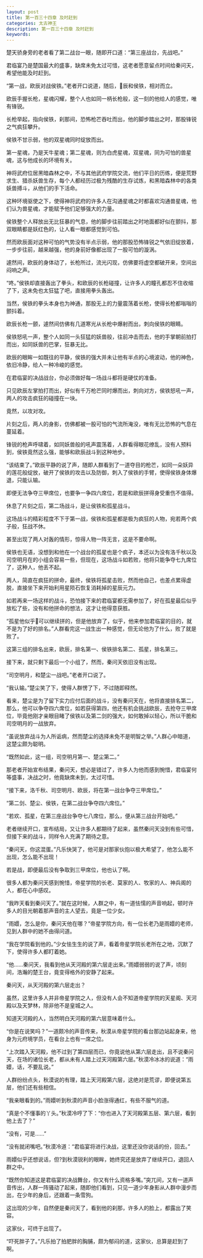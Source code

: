 ```yaml
---
layout: post
title: 第一百三十四章 及时赶到
categories: 太古神王
description: 第一百三十四章 及时赶到
keywords:
---
```


楚天骄身旁的老者看了第二战台一眼，随即开口道：“第三座战台，先战吧。”

君临宴乃是楚国最大的盛事，缺席未免太过可惜，这老者愿意留点时间给秦问天，希望他能及时赶到。

“第一战，欧辰对战侯铁。”老者开口说道，随后，辰和侯铁，相对而立。

欧辰手握长枪，星魂闪耀，整个人也如同一柄长枪般，这一刻的他给人的感觉，唯有锋锐。

长枪举起，指向侯铁，刹那间，恐怖枪芒吞吐而出，他的脚步踏出之时，那股锋锐之气疯狂攀升。

侯铁不甘示弱，他的双星魂同时绽放而出。

第一星魂，乃是天牛星魂；第二星魂，则为白虎星魂，双星魂，同为可怕的兽星魂，这与他成长的环境有关。

神将武府位居黑暗森林之中，不与其他武府学院交流，他们平日的历练，便是荒野求生、猎杀妖兽生存，每个人都经历过极为残酷的生存试炼，和黑暗森林中的各类妖兽搏斗，从他们的手下活命。

这种环境驱使之下，使得神将武府的许多人在沟通星魂之时都喜欢沟通兽星魂，他们认为兽星魂，才能赋予他们足够强大的力量。

侯铁整个人释放出无比狂暴的气息，他的脚步往前踏出之时地面都好似在颤抖，那双眼睛都是妖红色的，让人看一眼都感觉到可怕。

然而欧辰面对这种可怕的气势没有半点示弱，他的那股恐怖锋锐之气依旧绽放着，一步步往前，越来越强，他的身前好像都出现了一股可怕的漩涡。

遽然间，欧辰的身体动了，长枪所过，流光闪现，仿佛要将虚空都破开来，空间出闷响之声。

“咚。”侯铁却直接轰出了拳头，和欧辰的长枪碰撞，让许多人的瞳孔都忍不住收缩了下，这未免也太狂猛了吧，直接用拳头轰出。

当然，侯铁的拳头本身也为神通，那股无上的力量震荡着长枪，使得长枪都嗡嗡的颤抖着。

欧辰长枪一颤，遽然间仿佛有几道寒光从长枪中爆射而出，刺向侯铁的眼睛。

侯铁怒吼一声，整个人如同一头狂猛的妖兽般，往前冲击而去，他的手掌朝前拍打而出，如同妖兽的巴掌，狂暴无比。

欧辰的眼眸一如既往的平静，侯铁的强大并未让他有半点的心境波动，他的神色，依旧冷静，给人一种冷峻的感觉。

在君临宴的决战战台，你必须做好每一场战斗都将是硬仗的准备。

只见欧辰左掌拍打而出，好似有千万枪芒同时爆而出，刺向对方，侯铁怒吼一声，两人的攻击疯狂的碰撞在一块。

竟然，以攻对攻。

片刻之后，两人的身影，仿佛都被一股可怕的气流所淹没，唯有无比恐怖的气息在蔓延着。

锋锐的枪声呼啸着，如同妖兽般的吼声震荡着，人群看得眼花缭乱，没有人预料到，侯铁竟然这么强，能够和欧辰战斗到这种地步。

“该结束了。”欧辰平静的说了声，随即人群看到了一道夺目的枪芒，如同一朵妖异的莲花般绽放，破开了侯铁的攻击以及防御，刺入了侯铁的手臂，使得侯铁身体爆退，只能认输。

即便无法争夺三甲席位，也要争一争四六席位，若是和欧辰拼得身受重伤不值得。

休息了片刻之后，第二场战斗，是让侯铁和孤星战斗。

这场战斗的精彩程度不下于第一战，侯铁和孤星都是极为疯狂的人物，宛若两个疯子般，狂战不休。

甚至出现了两人对轰的情形，惊得人物一阵无言，这是不要命啊。

侯铁也无语，没想到和他在一个战台的孤星也是个疯子，本还以为没有洛千秋以及司空明月在的小组会容易一些，但现在，这场战斗如若败，他将只能争夺七九席位了，这种人，他丢不起。

两人，简直在疯狂的拼命，最终，侯铁将孤星击败，然而他自己，也差点累得虚脱，直接坐下来开始利用星陨石恢复消耗掉的星辰元力。

如若再来一场这样的战斗，恐怕接下来的君临宴都无需参加了，好在孤星最后似乎放松了些，没有和他拼命的想法，这才让他得意获胜。

“孤星他似乎可以继续拼的，但是他放弃了，似乎，他来参加君临宴的目的，就不是为了好的排名。”人群看完这一战生出一种感觉，但无论他为了什么，败了就是败了。

这第三组的排名出来，欧辰，排名第一、侯铁排名第二、孤星，排名第三。

接下来，就只剩下最后一个小组了，然而，秦问天依旧没有出现。

“司空明月，和楚尘一战吧。”老者开口说了。

“我认输。”楚尘笑了下，使得人群愣了下，不过随即释然。

看来，楚尘是为了留下实力应付后面的战斗，没有秦问天在，他将直接排名第二，那么，他可以争夺四六席位，如若获得第四，他还有机会挑战欧辰，去抢夺三甲席位，毕竟他刚才亲眼目睹了侯铁以及第二剑的强大，如何敢掉以轻心，所以干脆和司空明月的一战放弃。

“虽说放弃战斗为人所诟病，然而楚尘的选择未免不是明智之举。”人群心中暗道，这楚尘颇为聪明。

“既然如此，这一组，司空明月第一、楚尘第二。”

那老者开始宣布结果，秦问天，想必是错过了，许多人为他而感到惋惜，君临宴何等盛事，决战之时，他竟缺席未到，太过可惜。

“接下来，洛千秋、司空明月、欧辰，将在第一战台争夺三甲席位。”

“第二剑、楚尘、侯铁，在第二战台争夺四六席位。”

“若欢、孤星，在第三座战台争夺七八席位，那么，便从第三战台开始吧。”

老者继续开口，宣布结局，又让许多人都期待了起来，虽然秦问天没到有些可惜，但接下来的战斗，同样令人充满了期待之意。

“秦问天，你这混蛋。”凡乐快哭了，他可是对那家伙抱以极大希望了，他怎么能不出现，怎么能不出现！

若是战，即便最后没有争取到三甲席位，他也认了啊。

很多人都为秦问天感到惋惜，帝星学院的长老、莫家的人、牧家的人、神兵阁的人，都在心中感叹。

“我昨天看到秦问天了。”就在这时候，人群之中，有一道怯懦的声音响起，顿时许多人的目光朝着那声音的主人望去，竟是一位少女。

“雨嬛，怎么是你，秦问天他在哪？”帝星学院方向，有一位长老乃是雨嬛的老师，见到人群中的她不由得问道。

“我在学院看到他的。”少女怯生生的说了声，看着帝星学院长老所在之地，沉默了下，使得许多人都盯着她。

“他……秦问天，我看到他从天河殿的第六层走出来。”雨嬛弱弱的说了声，顷刻间，浩瀚的楚王台，竟变得格外的安静了起来。

秦问天，从天河殿的第六层走出？

虽然，这里许多人并非帝星学院之人，但没有人会不知道帝星学院的天星阁、天河殿以及天梦林，除非他不是皇城之人。

知道天河殿的人，当然明白天河殿的第六层意味着什么。

“你是在说笑吗？”一道颇冷的声音传来，秋漠从帝星学院的看台那边站起身来，他身为元府境学员，在看台上也有一席之位。

“上次踏入天河殿，他不过到了第四层而已，你竟说他从第六层走出，且不说秦问天，在场的诸位长老，都从未有人踏上过天河殿第六层。”秋漠冷冰冰的说道：“雨嬛，话，不要乱说。”

人群纷纷点头，秋漠说的有理，踏上天河殿第六层，这绝对是荒谬，即便说第五层，他们还有些相信。

“我亲眼看到的。”雨嬛听到秋漠的声音小脸涨得通红，有些不服气的道。

“真是个不懂事的丫头。”秋漠冷哼了下：“你也进入了天河殿第五层、第六层，看到他上去了？”

“没有，可是……”

“没有就闭嘴吧。”秋漠冷道：“君临宴将进行决战，这里还没你说话的份，回去。”

雨嬛似乎还想说话，但?到秋漠锐利的眼眸，她终究还是放弃了继续开口，退回人群之中。

“既然你知道这是君临宴的决战舞台，你又有什么资格多嘴。”突兀间，又有一道声音传出，人群一阵骚动了起来，随即他们看到，只见一道少年身影从人群中漫步而出，在少年的身后，还跟着一条雪狗。

这出现的少年，自然便是秦问天了，看到他的刹那，许多人的脸上，都露出了笑容。

这家伙，可终于出现了。

“吓死胖子了。”凡乐拍了拍肥胖的胸脯，颇为郁闷的道，这家伙，总算是赶到了啊。
